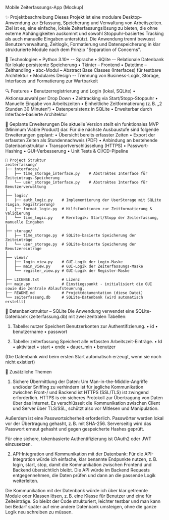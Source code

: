 Mobile Zeiterfassungs-App (Mockup)

✨ Projektbeschreibung
Dieses Projekt ist eine modulare Desktop-Anwendung zur Erfassung, Speicherung und Verwaltung von Arbeitszeiten.
Ziel ist es, eine einfache, lokale Zeiterfassungslösung zu bieten, die ohne externe Abhängigkeiten auskommt und sowohl Stoppuhr-basiertes Tracking als auch manuelle Eingaben unterstützt.
Die Anwendung trennt bewusst Benutzerverwaltung, Zeitlogik, Formatierung und Datenspeicherung in klar strukturierte Module nach dem Prinzip "Separation of Concerns".

🔧 Technologien
•	Python 3.10+ -- Sprache
•	SQlite -- Relationale Datenbank für lokale persistente Speicherung
•	Tkinter – Frontend
•	Datetime – Zeithandling
•	abc-Modul – Abstract Base Classes (Interfaces) für testbare Architektur
•	Modulares Design -- Trennung von Business-Logik, Storage, Interfaces und Formatierung zur Wartbarkeit

🔍 Features
•	Benutzerregistrierung und Login (lokal, SQLite)
•	Aktionsauswahl per Drop Down
•	Zeittracking via Start/Stopp-Stoppuhr
•	Manuelle Eingabe von Arbeitszeiten
•	Einheitliche Zeitformatierung (z. B. „2 Stunden 30 Minuten“)
•	Datenpersistenz in SQLite
•	Erweiterbar durch Interface-basierte Architektur

🚧 Geplante Erweiterungen
Die aktuelle Version stellt ein funktionales MVP (Minimum Viable Product) dar.
Für die nächste Ausbaustufe sind folgende Erweiterungen geplant:
•	Übersicht bereits erfasster Zeiten
•	Export der erfassten Zeiten als Stundennachweis (PDF)
•	Anbindung an bestehende Datenbankstruktur
•	Transportverschlüsselung (HTTPS)
•	Passwort-Hashing
•	GUI-Verbesserung
•	Unit Tests & CI/CD-Pipeline
```
📂 Project Struktur
zeiterfassung/
├── interfaces/
│   ├── time_storage_interface.py    # Abstraktes Interface für Zeiteintrags-Speicherung
│   └── user_storage_interface.py    # Abstraktes Interface für Benutzerverwaltung
│
├── logic/
│   ├── auth_logic.py    # Implementierung der UserStorage mit SQLite (Login, Registrierung)
│   ├── format_logic.py  # Hilfsfunktionen zur Zeitformatierung & Validierung
│   └── time_logic.py    # Kernlogik: Start/Stopp der Zeiterfassung, manuelle Eingaben
│
├── storage/
│   ├── time_storage.py  # SQLite-basierte Speicherung der Zeiteinträge
│   └── user_storage.py  # SQLite-basierte Speicherung der Benutzereinträge
│
├── views/
│   ├── login_view.py    # GUI-Logik der Login-Maske
│   ├── main_view.py     # GUI-Logik der Zeiterfassungs-Maske
│   └── register_view.py # GUI-Logik der Register-Maske
│
├── LICENSE.txt          # Lizenz
├── main.py              # Einstiegspunkt - initialisiert die GUI sowie die zentrale Ablaufsteuerung.
├── README.md            # Projektdokumentation (diese Datei)
└── zeiterfassung.db     # SQLite-Datenbank (wird automatisch erstellt)
```
📄 Datenbankstruktur – SQLite
Die Anwendung verwendet eine SQLite-Datenbank (zeiterfassung.db) mit zwei zentralen Tabellen:

1. Tabelle: nutzer
   Speichert Benutzerkonten zur Authentifizierung.
   •	id
   •	benutzername
   •	passwort

2. Tabelle: zeiterfassung
   Speichert alle erfassten Arbeitszeit-Einträge.
   •	Id
   •	aktivitaet
   •	start
   •	ende
   •	dauer\_min
   •	benutzer

(Die Datenbank wird beim ersten Start automatisch erzeugt, wenn sie noch nicht existiert)

🧾 Zusätzliche Themen

1. Sichere Übermittlung der Daten:
   Um Man-in-the-Middle-Angriffe und/oder Sniffing zu verhindern ist für jegliche Kommunikation zwischen Front-/ und Backend ist HTTPS (SSL/TLS) ist zwingend erforderlich. HTTPS is ein sicheres Protokoll zur Übertragung von Daten über das Internet. Es verschlüsselt die Kommunikation zwischen Client und Server über TLS/SSL, schützt also vor Mitlesen und Manipulation.

Außerdem ist eine Passwortsicherheit erforderlich. Passwörter werden lokal vor der Übertragung gehasht, z. B. mit SHA-256. Serverseitig wird das Passwort erneut gehasht und gegen gespeicherte Hashes geprüft.

Für eine sichere, tokenbasierte Authentifizierung ist OAuth2 oder JWT einzusetzen.

2. API-Integration und Kommunikation mit der Datenbank:
   Für die API-Integration würde ich einfache, klar benannte Endpunkte nutzen, z. B. login, start, stop, damit die Kommunikation zwischen Frontend und Backend übersichtlich bleibt. Die API würde im Backend Requests entgegennehmen, die Daten prüfen und dann an die passende Logik weiterleiten.

Die Kommunikation mit der Datenbank würde ich über klar getrennte Module oder Klassen lösen, z. B. eine Klasse für Benutzer und eine für Zeiteinträge. So bleibt der Code strukturiert, leichter testbar und man kann bei Bedarf später auf eine andere Datenbank umsteigen, ohne die ganze Logik neu schreiben zu müssen.
